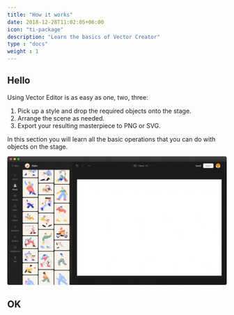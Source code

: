 ```yaml
---
title: "How it works"
date: 2018-12-28T11:02:05+06:00
icon: "ti-package"
description: "Learn the basics of Vector Creator"
type : "docs"
weight : 1
---
```


## Hello

Using Vector Editor is as easy as one, two, three:

1. Pick up a style and drop the required objects onto the stage.
2. Arrange the scene as needed.
3. Export your resulting masterpiece to PNG or SVG.

In this section you will learn all the basic operations that you can do with objects on the stage.

![Editor](editor.gif "")

 ## OK  